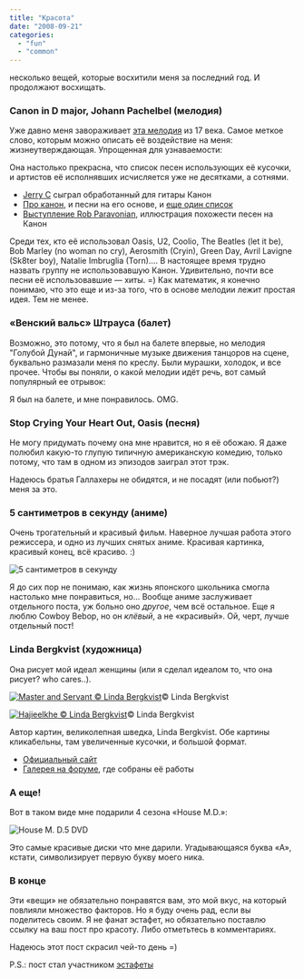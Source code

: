 ```yaml
---
title: "Красота"
date: "2008-09-21"
categories: 
  - "fun"
  - "common"
---
```


несколько вещей, которые восхитили меня за последний год. И продолжают восхищать.

### Canon in D major, Johann Pachelbel (мелодия)

Уже давно меня завораживает [эта мелодия](http://en.wikipedia.org/wiki/Pachelbel's_Canon) из 17 века. Самое меткое слово, которым можно описать её воздействие на меня: жизнеутверждающая. Упрощенная для узнаваемости:

Она настолько прекрасна, что список песен использующих её кусочки, и артистов её исполнявших исчисляется уже не десятками, а сотнями.

- [Jerry C](http://www.youtube.com/watch?v=by8oyJztzwo) сыграл обработанный для гитары Канон
- [Про канон](http://www.helander.se/stefan/pachelbel/), и песни на его основе, и [еще один список](http://www.origenmusic.com/canon-pachelbel2.html)
- [Выступление Rob Paravonian](http://www.youtube.com/watch?v=JdxkVQy7QLM), иллюстрация похожести песен на Канон

Среди тех, кто её использовал Oasis, U2, Coolio, The Beatles (let it be), Bob Marley (no woman no cry), Aerosmith (Cryin), Green Day, Avril Lavigne (Sk8ter boy), Natalie Imbruglia (Torn).... В настоящее время трудно назвать группу не использовавшую Канон. Удивительно, почти все песни её использовавшие — хиты. =) Как математик, я конечно понимаю, что это еще и из-за того, что в основе мелодии лежит простая идея. Тем не менее.

### «Венский вальс» Штрауса (балет)

Возможно, это потому, что я был на балете впервые, но мелодия "Голубой Дунай", и гармоничные музыке движения танцоров на сцене, буквально размазали меня по креслу. Были мурашки, холодок, и все прочее. Чтобы вы поняли, о какой мелодии идёт речь, вот самый популярный ее отрывок:

Я был на балете, и мне понравилось. OMG.

### Stop Crying Your Heart Out, Oasis (песня)

Не могу придумать почему она мне нравится, но я её обожаю. Я даже полюбил какую-то глупую типичную американскую комедию, только потому, что там в одном из эпизодов заиграл этот трэк.

Надеюсь братья Галлахеры не обидятся, и не посадят (или побьют?) меня за это.

### 5 сантиметров в секунду (аниме)

Очень трогательный и красивый фильм. Наверное лучшая работа этого режиссера, и одно из лучших снятых аниме. Красивая картинка, красивый конец, всё красиво. :)

![5 сантиметров в секунду](http://cssing.org.ua/pic/beauty/5sm.jpg)

Я до сих пор не понимаю, как жизнь японского школьника смогла настолько мне понравиться, но... Вообще аниме заслуживает отдельного поста, уж больно оно _другое_, чем всё остальное. Еще я люблю Cowboy Bebop, но он _клёвый_, а не «красивый». Ой, черт, лучше отдельный пост!

### Linda Bergkvist (художница)

Она рисует мой идеал женщины (или я сделал идеалом то, что она рисует? who cares..).

[![Master and Servant © Linda Bergkvist](http://cssing.org.ua/pic/beauty/linda.jpg)](http://forums.cgsociety.org/showthread.php?f=137&t=242000&)© Linda Bergkvist

[![Hajieelkhe © Linda Bergkvist](http://cssing.org.ua/pic/beauty/linda2.jpg)](http://forums.cgsociety.org/showthread.php?f=137&t=296186)© Linda Bergkvist

Автор картин, великолепная шведка, Linda Bergkvist. Обе картины кликабельны, там увеличенные кусочки, и большой формат.

- [Официальный сайт](http://www.furiae.com/)
- [Галерея на форуме](http://enayla.cgsociety.org/gallery/), где собраны её работы

### А еще!

Вот в таком виде мне подарили 4 сезона «House M.D.»:

![House M. D.](http://cssing.org.ua/pic/beauty/3.jpg)5 DVD

Это самые красивые диски что мне дарили. Угадывающаяся буква «А», кстати, символизирует первую букву моего ника.

### В конце

Эти «вещи» не обязательно понравятся вам, это мой вкус, на который повлияли множество факторов. Но я буду очень рад, если вы поделитесь своим. Я не фанат эстафет, но обязательно поставлю ссылку на ваш пост про красоту. Либо отметьтесь в комментариях.

Надеюсь этот пост скрасил чей-то день =)

P.S.: пост стал участником [эстафеты](http://blog.erlang.com.ru/post.php?2008-9-17)
